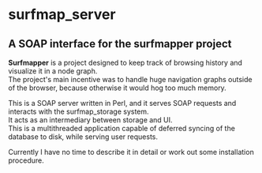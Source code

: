 # surfmap\_server
## A SOAP interface for the surfmapper project

**Surfmapper** is a project designed to keep track of browsing history and visualize it in a node graph.  
The project's main incentive was to handle huge navigation graphs outside of the browser, because otherwise it would hog too much memory.  

This is a SOAP server written in Perl, and it serves SOAP requests and interacts with the surfmap\_storage system.  
It acts as an intermediary between storage and UI.   
This is a multithreaded application capable of deferred syncing of the database to disk, while serving user requests.

Currently I have no time to describe it in detail or work out some installation procedure.

